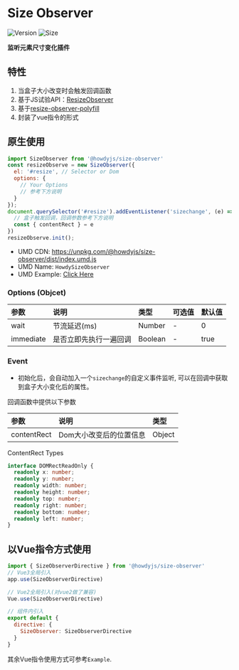 # Size Observer

![Version](https://img.shields.io/npm/v/@howdyjs/size-observer)
![Size](https://img.shields.io/bundlephobia/min/@howdyjs/size-observer?color=%2344cc88)

**监听元素尺寸变化插件**

## 特性
1. 当盒子大小改变时会触发回调函数
2. 基于JS试验API：[ResizeObserver](https://developer.mozilla.org/en-US/docs/Web/API/Resize_Observer_API)
3. 基于[resize-observer-polyfill](https://github.com/que-etc/resize-observer-polyfill)
4. 封装了vue指令的形式

## 原生使用
```js
import SizeObserver from '@howdyjs/size-observer'
const resizeObserve = new SizeObserver({ 
  el: '#resize', // Selector or Dom
  options: {
    // Your Options
    // 参考下方说明
  }
});
document.querySelector('#resize').addEventListener('sizechange', (e) => {
  // 盒子触发回调，回调参数参考下方说明
  const { contentRect } = e
})
resizeObserve.init();
```

+ UMD CDN: <a href="https://unpkg.com/@howdyjs/size-observer/dist/index.umd.js" target="_blank">https://unpkg.com/@howdyjs/size-observer/dist/index.umd.js</a>
+ UMD Name: `HowdySizeObserver`
+ UMD Example: <a href="https://codepen.io/leon-kfd/pen/zYNOKpX" target="_blank">Click Here</a>

### Options (Objcet)
|参数|说明|类型|可选值|默认值|
|:---|:---|:---|:---|:---|
|wait|节流延迟(ms)|Number|-|0|
|immediate|是否立即先执行一遍回调|Boolean|-|true|

### Event
+ 初始化后，会自动加入一个`sizechange`的自定义事件监听, 可以在回调中获取到盒子大小变化后的属性。

回调函数中提供以下参数

|参数|说明|类型|
|:---|:---|:---|
|contentRect|Dom大小改变后的位置信息|Object|

ContentRect Types
```ts
interface DOMRectReadOnly {
  readonly x: number;
  readonly y: number;
  readonly width: number;
  readonly height: number;
  readonly top: number;
  readonly right: number;
  readonly bottom: number;
  readonly left: number;
}
```

## 以Vue指令方式使用
```js
import { SizeObserverDirective } from '@howdyjs/size-observer'
// Vue3全局引入
app.use(SizeObserverDirective)

// Vue2全局引入(对vue2做了兼容)
Vue.use(SizeObserverDirective)

// 组件内引入
export default {
  directive: {
    SizeObserver: SizeObserverDirective
  }
}
```

其余Vue指令使用方式可参考`Example`.

